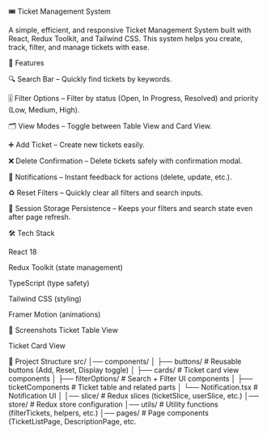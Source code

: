 🎟 Ticket Management System

A simple, efficient, and responsive Ticket Management System built with React, Redux Toolkit, and Tailwind CSS.
This system helps you create, track, filter, and manage tickets with ease.

🚀 Features

🔍 Search Bar – Quickly find tickets by keywords.

🎚 Filter Options – Filter by status (Open, In Progress, Resolved) and priority (Low, Medium, High).

🗂 View Modes – Toggle between Table View and Card View.

➕ Add Ticket – Create new tickets easily.

❌ Delete Confirmation – Delete tickets safely with confirmation modal.

🔔 Notifications – Instant feedback for actions (delete, update, etc.).

♻ Reset Filters – Quickly clear all filters and search inputs.

💾 Session Storage Persistence – Keeps your filters and search state even after page refresh.

🛠️ Tech Stack

React 18

Redux Toolkit (state management)

TypeScript (type safety)

Tailwind CSS (styling)

Framer Motion (animations)

📸 Screenshots
Ticket Table View

Ticket Card View

📂 Project Structure
src/
│── components/
│   ├── buttons/         # Reusable buttons (Add, Reset, Display toggle)
│   ├── cards/           # Ticket card view components
│   ├── filterOptions/   # Search + Filter UI components
│   ├── ticketComponents # Ticket table and related parts
│   └── Notification.tsx # Notification UI
│
│── slice/               # Redux slices (ticketSlice, userSlice, etc.)
│── store/               # Redux store configuration
│── utils/               # Utility functions (filterTickets, helpers, etc.)
│── pages/               # Page components (TicketListPage, DescriptionPage, etc.